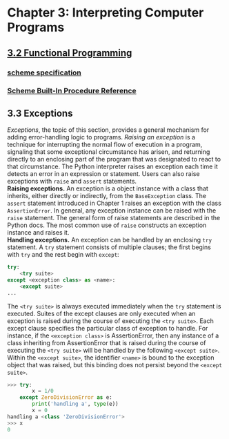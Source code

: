 # Chapter 3: Interpreting Computer Programs
## [3.2 Functional Programming](http://www.composingprograms.com/pages/32-functional-programming.html)
### [scheme specification](https://inst.eecs.berkeley.edu/~cs61a/su20/articles/scheme-spec.html)
### [Scheme Built-In Procedure Reference](https://inst.eecs.berkeley.edu/~cs61a/su20/articles/scheme-builtins.html)
## 3.3 Exceptions  
*Exceptions*, the topic of this section, provides a general mechanism for adding error-handling logic to programs. *Raising an exception* is a technique for interrupting the normal flow of execution in a program, signaling that some exceptional circumstance has arisen, and returning directly to an enclosing part of the program that was designated to react to that circumstance. The Python interpreter raises an exception each time it detects an error in an expression or statement. Users can also raise exceptions with `raise` and `assert` statements.  
**Raising exceptions.** An exception is a object instance with a class that inherits, either directly or indirectly, from the `BaseException` class. The `assert` statement introduced in Chapter 1 raises an exception with the class `AssertionError`. In general, any exception instance can be raised with the `raise` statement. The general form of raise statements are described in the Python docs. The most common use of `raise` constructs an exception instance and raises it.  
**Handling exceptions.** An exception can be handled by an enclosing `try` statement. A `try` statement consists of multiple clauses; the first begins with `try` and the rest begin with `except`:  

```python
try:
    <try suite>
except <exception class> as <name>:
    <except suite>
...
```
The `<try suite>` is always executed immediately when the `try` statement is executed. Suites of the except clauses are only executed when an exception is raised during the course of executing the `<try suite>`. Each except clause specifies the particular class of exception to handle. For instance, if the `<exception class>` is AssertionError, then any instance of a class inheriting from AssertionError that is raised during the course of executing the `<try suite>` will be handled by the following `<except suite>`. Within the `<except suite>`, the identifier `<name>` is bound to the exception object that was raised, but this binding does not persist beyond the `<except suite>`.
```python
>>> try:
        x = 1/0
    except ZeroDivisionError as e:
        print('handling a', type(e))
        x = 0
handling a <class 'ZeroDivisionError'>
>>> x
0
```